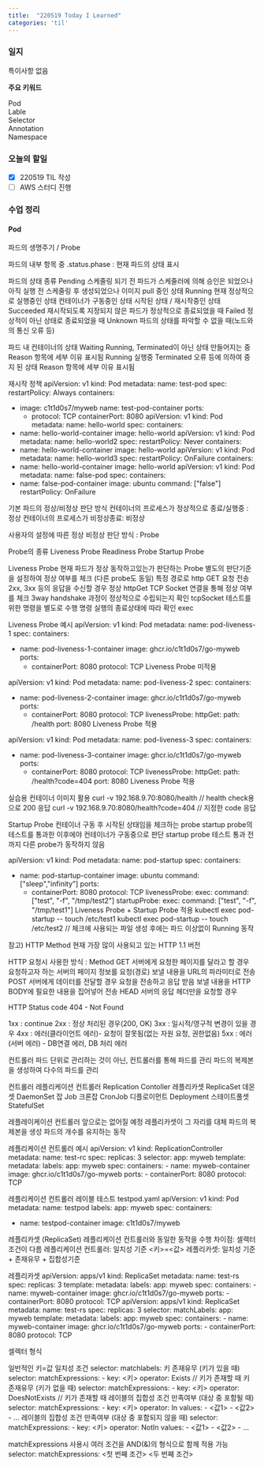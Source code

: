 ```yaml
---
title:  "220519 Today I Learned"
categories: 'til'
---
```


### 일지

특이사항 없음

**주요 키워드**

Pod  
Lable   
Selector   
Annotation  
Namespace   

### 오늘의 할일

- [x] 220519 TIL 작성
- [ ] AWS 스터디 진행

### 수업 정리

#### Pod

파드의 생명주기 / Probe

파드의 내부 항목 중 .status.phase : 현재 파드의 상태 표시

파드의 상태 종류
Pending
스케줄링 되기 전
파드가 스케줄러에 의해 승인은 되었으나 아직 실행 전
스케줄링 후 생성되었으나 이미지 pull 중인 상태
Running
현재 정상적으로 실행중인 상태
컨테이너가 구동중인 상태
시작된 상태 / 재시작중인 상태
Succeeded
재시작되도록 지정되지 않은 파드가 정상적으로 종료되었을 때
Failed
정상적이 아닌 상태로 종료되었을 때
Unknown
파드의 상태를 파악할 수 없을 때(노드와의 통신 오류 등)

파드 내 컨테이너의 상태
Waiting 
Running, Terminated이 아닌 상태
만들어지는 중
Reason 항목에 세부 이유 표시됨
Running
실행중
Terminated
오류 등에 의하여 중지 된 상태
Reason 항목에 세부 이유 표시됨

재시작 정책
apiVersion: v1
kind: Pod
metadata:
  name: test-pod
spec:
  restartPolicy: Always
  containers:
  - image: c1t1d0s7/myweb
    name: test-pod-container
    ports:
    - protocol: TCP
      containerPort: 8080
apiVersion: v1
kind: Pod
metadata:
  name: hello-world
spec:
  containers:
  - name: hello-world-container
    image: hello-world
apiVersion: v1
kind: Pod
metadata:
  name: hello-world2
spec:
  restartPolicy: Never
  containers:
  - name: hello-world-container
    image: hello-world
apiVersion: v1
kind: Pod
metadata:
  name: hello-world3
spec:
  restartPolicy: OnFailure
  containers:
  - name: hello-world-container
    image: hello-world
apiVersion: v1
kind: Pod
metadata:
  name: false-pod
spec:
  containers:
  - name: false-pod-container
    image: ubuntu
    command: ["false"]
  restartPolicy: OnFailure


기본 파드의 정상/비정상 판단 방식
컨테이너의 프로세스가 정상적으로 종료/실행중 : 정상
컨테이너의 프로세스가 비정상종료: 비정상




사용자의 설정에 따른 정상 비정상 판단 방식 : Probe

Probe의 종류
Liveness Probe
Readiness Probe
Startup Probe


Liveness Probe
현재 파드가 정상 동작하고있는가 판단하는 Probe
별도의 판단기준을 설정하여 정상 여부를 체크 (다른 probe도 동일)
특정 경로로 http GET 요청 전송
2xx, 3xx 등의 응답을 수신할 경우 정상
httpGet
TCP Socket 연결을 통해 정상 여부를 체크
3way handshake 과정이 정상적으로 수립되는지 확인
tcpSocket
테스트를 위한 명령을 별도로 수행
명령 실행의 종료상태에 따라 확인
exec

Liveness Probe 예시
apiVersion: v1
kind: Pod
metadata:
  name: pod-liveness-1
spec:
  containers:
  - name: pod-liveness-1-container
    image: ghcr.io/c1t1d0s7/go-myweb
    ports:
    - containerPort: 8080
      protocol: TCP
Liveness Probe 미적용



apiVersion: v1
kind: Pod
metadata:
  name: pod-liveness-2
spec:
  containers:
  - name: pod-liveness-2-container
    image: ghcr.io/c1t1d0s7/go-myweb
    ports:
    - containerPort: 8080
      protocol: TCP
    livenessProbe:
      httpGet:
        path: /health
        port: 8080
Liveness Probe 적용



apiVersion: v1
kind: Pod
metadata:
  name: pod-liveness-3
spec:
  containers:
  - name: pod-liveness-3-container
    image: ghcr.io/c1t1d0s7/go-myweb
    ports:
    - containerPort: 8080
      protocol: TCP
    livenessProbe:
      httpGet:
        path: /health?code=404
        port: 8080
Liveness Probe 적용





실습용 컨테이너 이미지 활용
curl -v 192.168.9.70:8080/health		// health check용으로 200 응답
curl -v 192.168.9.70:8080/health?code=404	// 지정한 code 응답


Startup Probe
컨테이너 구동 후 시작된 상태임을 체크하는 probe
startup probe의 테스트를 통과한 이후에야 컨테이너가 구동중으로 판단
startup probe 테스트 통과 전까지 다른 probe가 동작하지 않음



apiVersion: v1
kind: Pod
metadata:
  name: pod-startup
spec:
  containers:
  - name: pod-startup-container
    image: ubuntu
    command: ["sleep","infinity"]
    ports:
    - containerPort: 8080
      protocol: TCP
    livenessProbe:
      exec:
        command: ["test", "-f", "/tmp/test2"]
    startupProbe:
      exec:
        command: ["test", "-f", "/tmp/test1"]
Liveness Probe + Startup Probe 적용
kubectl exec pod-startup -- touch /etc/test1
kubectl exec pod-startup -- touch /etc/test2
// 체크에 사용되는 파일 생성 후에는 파드 이상없이 Running 동작



참고) HTTP Method
현재 가장 많이 사용되고 있는 HTTP 1.1 버전

HTTP 요청시 사용한 방식 : Method
GET
서버에게 요청한 페이지를 달라고 할 경우
요청하고자 하는 서버의 페이지 정보를 요청(경로)
보낼 내용을 URL의 파라미터로 전송
POST
서버에게 데이터를 전달할 경우
요청을 전송하고 응답 받음
보낼 내용을 HTTP BODY에 필요한 내용을 집어넣어 전송
HEAD
서버의 응답 헤더만을 요청할 경우

HTTP Status code
404 - Not Found

1xx : continue
2xx : 정상 처리된 경우(200, OK)
3xx : 일시적/영구적 변경이 있을 경우
4xx : 에러(클라이언트 에러)- 요청이 잘못됨(없는 자원 요청, 권한없음)
5xx : 에러(서버 에러) - DB연결 에러, DB 처리 에러


 컨트롤러
파드 단위로 관리하는 것이 아닌, 컨트롤러를 통해 파드를 관리
파드의 복제본을 생성하여 다수의 파드를 관리

컨트롤러
레플리케이션 컨트롤러 Replication Contoller
레플리카셋 ReplicaSet
데몬셋 DaemonSet
잡 Job
크론잡 CronJob
디플로이먼트 Deployment
스테이트풀셋 StatefulSet


레플레이케이션 컨트롤러
앞으로는 없어질 예정
레플리카셋이 그 자리를 대체
파드의 복제본을 생성
파드의 개수를 유지하는 동작

레플리케이션 컨트롤러 예시
apiVersion: v1
kind: ReplicationController
metadata:
  name: test-rc
spec:
  replicas: 3
  selector:
    app: myweb
  template:
    metadata:
      labels:
        app: myweb
    spec:
      containers:
      - name: myweb-container
        image: ghcr.io/c1t1d0s7/go-myweb
        ports:
        - containerPort: 8080
          protocol: TCP



레플리케이션 컨트롤러 레이블 테스트
testpod.yaml
apiVersion: v1
kind: Pod
metadata:
  name: testpod
  labels:
    app: myweb
spec:
  containers:
  - name: testpod-container
    image: c1t1d0s7/myweb



레플리카셋 (ReplicaSet)
레플리케이션 컨트롤러와 동일한 동작을 수행
차이점: 셀렉터 조건이 다름
레플리케이션 컨트롤러: 일치성 기준 <키>=<값>
레플리카셋: 일치성 기준 + 존재유무 + 집합성기준

레플리카셋
apiVersion: apps/v1
kind: ReplicaSet
metadata:
  name: test-rs
spec:
  replicas: 3
  template:
    metadata:
      labels:
        app: myweb
    spec:
      containers:
      - name: myweb-container
        image: ghcr.io/c1t1d0s7/go-myweb
        ports:
        - containerPort: 8080
          protocol: TCP
apiVersion: apps/v1
kind: ReplicaSet
metadata:
  name: test-rs
spec:
  replicas: 3
  selector:
    matchLabels:
      app: myweb
  template:
    metadata:
      labels:
        app: myweb
    spec:
      containers:
      - name: myweb-container
        image: ghcr.io/c1t1d0s7/go-myweb
        ports:
        - containerPort: 8080
          protocol: TCP



셀렉터 형식

일반적인 키=값 일치성 조건
selector:
  matchlabels:
키 존재유무 (키가 있을 때)
selector:
  matchExpressions:
    - key: <키>
      operator: Exists		// 키가 존재할 때
키 존재유무 (키가 없을 때)
selector:
  matchExpressions:
    - key: <키>
      operator: DoesNotExists		// 키가 존재할 때
레이블의 집합성 조건 만족여부 (대상 중 포함될 때)
selector:
  matchExpressions:
    - key: <키>
      operator: In
      values:
      - <값1>
      - <값2>
      - …
 레이블의 집합성 조건 만족여부 (대상 중 포함되지 않을 때)
selector:
  matchExpressions:
    - key: <키>
      operator: NotIn
      values:
      - <값1>
      - <값2>
      - …

matchExpressions 사용시 여러 조건을 AND(&)의 형식으로 함께 적용 가능
selector:
  matchExpressions:
<첫 번째 조건>
<두 번째 조건>

